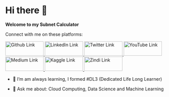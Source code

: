 # Hi there 👋

**Welcome to my Subnet Calculator**

Connect with me on these platforms:

<a href="https://github.com/kolaisaac/"><img src="https://res.cloudinary.com/kolaisaac10/image/upload/v1600040194/samples/Social%20Site/github_bmnerj.jpg" alt="Github Link" width="120" height="45"/>
<a href="https://www.linkedin.com/in/kolaisaac10/"><img src="https://res.cloudinary.com/kolaisaac10/image/upload/v1598828481/samples/Social%20Site/linkedIn_kgfq3n.png" alt="LinkedIn Link" width="120" height="45"/>
<a href="https://twitter.com/Blestseun"><img src="https://res.cloudinary.com/kolaisaac10/image/upload/v1598833526/samples/Social%20Site/twitter1_jtffso.png" alt="Twitter Link" width="120" height="45" /> </a>
<a href="https://www.youtube.com/channel/UCqkUuiGggw2jptTa6piUiQQ"><img src="http://res.cloudinary.com/kolaisaac10/image/upload/v1598828481/samples/Social%20Site/YouTube_colah1.png" alt="YouTube Link" width="120" height="45" /> </a> 
<a href="https://medium.com/@BlestIsaac"><img src="https://res.cloudinary.com/kolaisaac10/image/upload/v1598833526/samples/Social%20Site/medium1_brliej.png" alt="Medium Link" width="120" height="45" />
<a href="https://www.kaggle.com/kolaisaac10"><img src="https://res.cloudinary.com/kolaisaac10/image/upload/v1598833035/samples/Social%20Site/kaggle2_lgioik.png" alt="Kaggle Link" width="120" height="45" />
<a href="https://zindi.africa/users/Sir-isaac"><img src="https://res.cloudinary.com/kolaisaac10/image/upload/v1598828481/samples/Social%20Site/zindi_jntzxw.png" alt="Zindi Link" width="120" height="45" /> </a>

- 🌱 I’m am always learning, I formed #DL3 (Dedicated Life Long Learner)

- 💬 Ask me about: Cloud Computing, Data Science and Machine Learning

<!--
Here are some ideas to get you started:

- 🔭 I’m currently working on ...
- 🌱 I’m currently learning ...
- 👯 I’m looking to collaborate on ...
- 🤔 I’m looking for help with ...
- 💬 Ask me about ...
- 📫 How to reach me: ...
- 😄 Pronouns: ...
- ⚡ Fun fact: ...
-->

